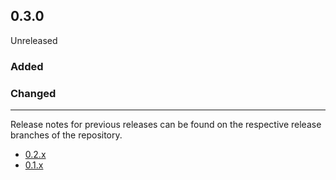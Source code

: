 ## 0.3.0

Unreleased

### Added

### Changed

---

Release notes for previous releases can be found on the respective release 
branches of the repository.

<!-- ARCHIVE_START -->
* [0.2.x](https://github.com/credibil/vdc/blob/release-0.2.0/RELEASES.md)
* [0.1.x](https://github.com/credibil/vdc/blob/release-0.1.0/RELEASES.md)
